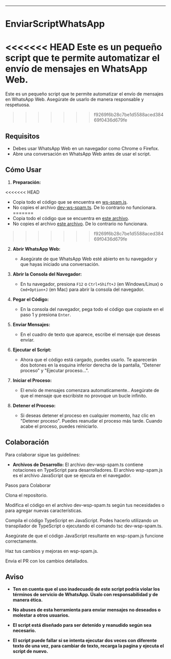 
---

# EnviarScriptWhatsApp

<<<<<<< HEAD
Este es un pequeño script que te permite automatizar el envío de mensajes en WhatsApp Web. 
=======
Este es un pequeño script que te permite automatizar el envío de mensajes en WhatsApp Web. Asegúrate de usarlo de manera responsable y respetuosa. 
>>>>>>> f9269f6b28c7be1d5588aced38469f0436d679fe

## Requisitos

- Debes usar WhatsApp Web en un navegador como Chrome o Firefox.
- Abre una conversación en WhatsApp Web antes de usar el script.

## Cómo Usar

1. **Preparación:**

<<<<<<< HEAD
   - Copia todo el código que se encuentra en [ws-spam.js](ws-spam.js).
   - No copies el archivo [dev-ws-spam.ts](dev-ws-spam.ts). De lo contrario no funcionara.
=======
   - Copia todo el código que se encuentra en [este archivo](ws-spam.js).
   - No copies el archivo [este archivo](dev-ws-spam.ts). De lo contrario no funcionara.
>>>>>>> f9269f6b28c7be1d5588aced38469f0436d679fe

2. **Abrir WhatsApp Web:**

   - Asegúrate de que WhatsApp Web esté abierto en tu navegador y que hayas iniciado una conversación.

3. **Abrir la Consola del Navegador:**

   - En tu navegador, presiona `F12` o `Ctrl+Shift+J` (en Windows/Linux) o `Cmd+Option+J` (en Mac) para abrir la consola del navegador.

4. **Pegar el Código:**

   - En la consola del navegador, pega todo el código que copiaste en el paso 1 y presiona `Enter`.

5. **Enviar Mensajes:**

   - En el cuadro de texto que aparece, escribe el mensaje que deseas enviar.

6. **Ejecutar el Script:**

   - Ahora que el código está cargado, puedes usarlo. Te aparecerán dos botones en la esquina inferior derecha de la pantalla, "Detener proceso" y "Ejecutar proceso...".

7. **Iniciar el Proceso:**

   - El envío de mensajes comenzara automaticamente.. Asegúrate de que el mensaje que escribiste no provoque un bucle infinito.

8. **Detener el Proceso:**

   - Si deseas detener el proceso en cualquier momento, haz clic en "Detener proceso". Puedes reanudar el proceso más tarde. Cuando acabe el proceso, puedes reiniciarlo.


## Colaboración
Para colaborar sigue las guidelines: 

- **Archivos de Desarrollo:** 
El archivo dev-wsp-spam.ts contiene notaciones en TypeScript para desarrolladores.
El archivo wsp-spam.js es el archivo JavaScript que se ejecuta en el navegador.

Pasos para Colaborar

Clona el repositorio.

Modifica el código en el archivo dev-wsp-spam.ts según tus necesidades o para agregar nuevas características.

Compila el código TypeScript en JavaScript. Podes hacerlo utilizando un transpilador de TypeScript o ejecutando el comando tsc dev-wsp-spam.ts.

Asegúrate de que el código JavaScript resultante en wsp-spam.js funcione correctamente.

Haz tus cambios y mejoras en wsp-spam.js.

Envia el PR con los cambios detallados.

## Aviso

- **Ten en cuenta que el uso inadecuado de este script podría violar los términos de servicio de WhatsApp. Úsalo con responsabilidad y de manera ética.**

- **No abuses de esta herramienta para enviar mensajes no deseados o molestar a otros usuarios.**

- **El script está diseñado para ser detenido y reanudido según sea necesario.**

- **El script puede fallar si se intenta ejecutar dos veces con diferente texto de una vez, para cambiar de texto, recarga la pagina y ejecuta el script de nuevo.**
